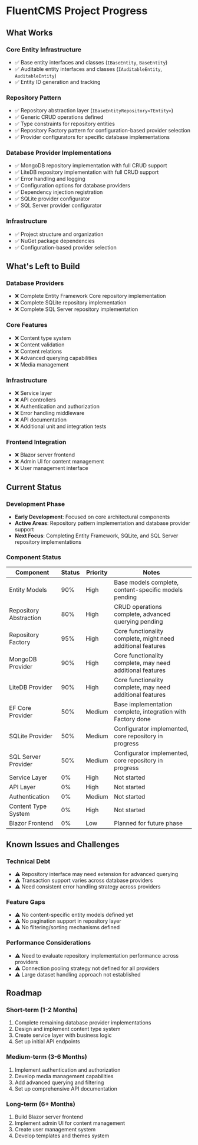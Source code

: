 # FluentCMS Project Progress

## What Works

### Core Entity Infrastructure
- ✅ Base entity interfaces and classes (`IBaseEntity`, `BaseEntity`)
- ✅ Auditable entity interfaces and classes (`IAuditableEntity`, `AuditableEntity`)
- ✅ Entity ID generation and tracking

### Repository Pattern
- ✅ Repository abstraction layer (`IBaseEntityRepository<TEntity>`)
- ✅ Generic CRUD operations defined
- ✅ Type constraints for repository entities
- ✅ Repository Factory pattern for configuration-based provider selection
- ✅ Provider configurators for specific database implementations

### Database Provider Implementations
- ✅ MongoDB repository implementation with full CRUD support
- ✅ LiteDB repository implementation with full CRUD support
- ✅ Error handling and logging
- ✅ Configuration options for database providers
- ✅ Dependency injection registration
- ✅ SQLite provider configurator
- ✅ SQL Server provider configurator

### Infrastructure
- ✅ Project structure and organization
- ✅ NuGet package dependencies
- ✅ Configuration-based provider selection

## What's Left to Build

### Database Providers
- ❌ Complete Entity Framework Core repository implementation
- ❌ Complete SQLite repository implementation
- ❌ Complete SQL Server repository implementation

### Core Features
- ❌ Content type system
- ❌ Content validation
- ❌ Content relations
- ❌ Advanced querying capabilities
- ❌ Media management

### Infrastructure
- ❌ Service layer
- ❌ API controllers
- ❌ Authentication and authorization
- ❌ Error handling middleware
- ❌ API documentation
- ❌ Additional unit and integration tests

### Frontend Integration
- ❌ Blazor server frontend
- ❌ Admin UI for content management
- ❌ User management interface

## Current Status

### Development Phase
- **Early Development**: Focused on core architectural components
- **Active Areas**: Repository pattern implementation and database provider support
- **Next Focus**: Completing Entity Framework, SQLite, and SQL Server repository implementations

### Component Status

| Component | Status | Priority | Notes |
|-----------|--------|----------|-------|
| Entity Models | 90% | High | Base models complete, content-specific models pending |
| Repository Abstraction | 80% | High | CRUD operations complete, advanced querying pending |
| Repository Factory | 95% | High | Core functionality complete, might need additional features |
| MongoDB Provider | 90% | High | Core functionality complete, may need additional features |
| LiteDB Provider | 90% | High | Core functionality complete, may need additional features |
| EF Core Provider | 50% | Medium | Base implementation complete, integration with Factory done |
| SQLite Provider | 50% | Medium | Configurator implemented, core repository in progress |
| SQL Server Provider | 50% | Medium | Configurator implemented, core repository in progress |
| Service Layer | 0% | High | Not started |
| API Layer | 0% | High | Not started |
| Authentication | 0% | Medium | Not started |
| Content Type System | 0% | High | Not started |
| Blazor Frontend | 0% | Low | Planned for future phase |

## Known Issues and Challenges

### Technical Debt
- ⚠️ Repository interface may need extension for advanced querying
- ⚠️ Transaction support varies across database providers
- ⚠️ Need consistent error handling strategy across providers

### Feature Gaps
- ⚠️ No content-specific entity models defined yet
- ⚠️ No pagination support in repository layer
- ⚠️ No filtering/sorting mechanisms defined

### Performance Considerations
- ⚠️ Need to evaluate repository implementation performance across providers
- ⚠️ Connection pooling strategy not defined for all providers
- ⚠️ Large dataset handling approach not established

## Roadmap

### Short-term (1-2 Months)
1. Complete remaining database provider implementations
2. Design and implement content type system
3. Create service layer with business logic
4. Set up initial API endpoints

### Medium-term (3-6 Months)
1. Implement authentication and authorization
2. Develop media management capabilities
3. Add advanced querying and filtering
4. Set up comprehensive API documentation

### Long-term (6+ Months)
1. Build Blazor server frontend
2. Implement admin UI for content management
3. Create user management system
4. Develop templates and themes system
